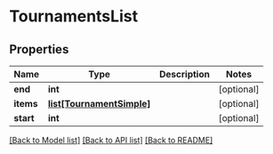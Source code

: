 # TournamentsList

## Properties
Name | Type | Description | Notes
------------ | ------------- | ------------- | -------------
**end** | **int** |  | [optional] 
**items** | [**list[TournamentSimple]**](TournamentSimple.md) |  | [optional] 
**start** | **int** |  | [optional] 

[[Back to Model list]](../README.md#documentation-for-models) [[Back to API list]](../README.md#documentation-for-api-endpoints) [[Back to README]](../README.md)


